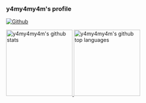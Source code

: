 ### y4my4my4m's profile

[![Github](https://img.shields.io/github/followers/y4my4my4m?label=Follow&style=social)](https://github.com/y4my4my4m)

<a href="https://github.com/y4my4my4m">
  <img height="180em" src="https://github-readme-stats.vercel.app/api?username=y4my4my4m&show_icons=true&theme=tokyonight&count_private=true" alt="y4my4my4m's github stats"/>
  <img height="180em" src="https://github-readme-stats.vercel.app/api/top-langs/?username=y4my4my4m&theme=tokyonight&layout=compact" alt="y4my4my4m's github top languages" />
</a>
<br/>
<!--
**y4my4my4m/y4my4my4m** is a ✨ _special_ ✨ repository because its `README.md` (this file) appears on your GitHub profile.

Here are some ideas to get you started:

- 🔭 I’m currently working on ...
- 🌱 I’m currently learning ...
- 👯 I’m looking to collaborate on ...
- 🤔 I’m looking for help with ...
- 💬 Ask me about ...
- 📫 How to reach me: ...
- 😄 Pronouns: ...
- ⚡ Fun fact: ...
-->
